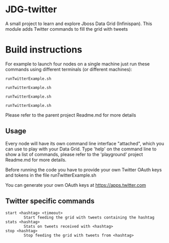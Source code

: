 JDG-twitter
==============

A small project to learn and explore Jboss Data Grid (Infinispan).
This module adds Twitter commands to fill the grid with tweets

Build instructions
==================

For example to launch four nodes on a single machine just run these commands using different terminals (or different machines):

```shell
runTwitterExample.sh

runTwitterExample.sh

runTwitterExample.sh

runTwitterExample.sh
```

Please refer to the parent project Readme.md for more details

Usage
-----

Every node will have its own command line interface "attached", which you can use to play with your Data Grid.
Type 'help' on the command line to show a list of commands, please refer to the 'playground' project Readme.md for more details.

Before running the code you have to provide your own Twitter OAuth keys and tokens in the file runTwitterExample.sh

You can generate your own OAuth keys at https://apps.twitter.com

Twitter specific commands
----------------------------

```shell
start <hashtag> <timeout>
		Start feeding the grid with tweets containing the hashtag
stats <hashtag>
		Stats on tweets received with <hashtag>
stop <hashtag>
		Stop feeding the grid with tweets from <hashtag>
```
